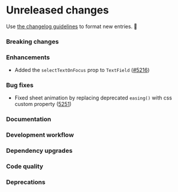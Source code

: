 # Unreleased changes

Use [the changelog guidelines](/documentation/Versioning%20and%20changelog.md) to format new entries. 💜

### Breaking changes

### Enhancements

- Added the `selectTextOnFocus` prop to `TextField` ([#5216](https://github.com/Shopify/polaris-react/pull/5216))

### Bug fixes

- Fixed sheet animation by replacing deprecated `easing()` with css custom property ([5251](https://github.com/Shopify/polaris-react/pull/5251))

### Documentation

### Development workflow

### Dependency upgrades

### Code quality

### Deprecations
